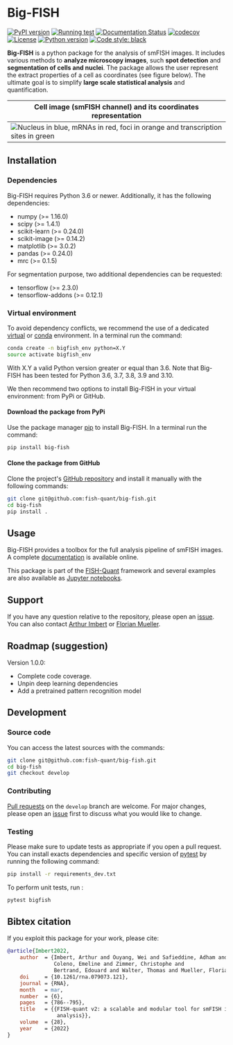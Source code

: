 # Big-FISH

[![PyPI version](https://badge.fury.io/py/big-fish.svg)](https://badge.fury.io/py/big-fish)
[![Running test](https://github.com/fish-quant/big-fish/actions/workflows/running_test.yml/badge.svg)](https://github.com/fish-quant/big-fish/actions/workflows/running_test.yml)
[![Documentation Status](https://readthedocs.org/projects/big-fish/badge/?version=stable)](https://big-fish.readthedocs.io/en/latest/?badge=stable)
[![codecov](https://codecov.io/gh/fish-quant/big-fish/branch/master/graph/badge.svg)](https://codecov.io/gh/fish-quant/big-fish)
[![License](https://img.shields.io/badge/license-BSD%203--Clause-green)](https://github.com/fish-quant/big-fish/blob/master/LICENSE)
[![Python version](https://img.shields.io/pypi/pyversions/big-fish.svg)](https://pypi.python.org/pypi/big-fish/)
[![Code style: black](https://img.shields.io/badge/code%20style-black-000000.svg)](https://github.com/psf/black)

**Big-FISH** is a python package for the analysis of smFISH images. It includes various methods to **analyze microscopy images**, such **spot detection** and **segmentation of cells and nuclei**. The package allows the user represent the extract properties of a cell as coordinates (see figure below). The ultimate goal is to simplify **large scale statistical analysis** and quantification.

| Cell image (smFISH channel) and its coordinates representation |
| ------------- |
| ![](images/plot_cell.png "Nucleus in blue, mRNAs in red, foci in orange and transcription sites in green") |

## Installation

### Dependencies

Big-FISH requires Python 3.6 or newer. Additionally, it has the following dependencies:

- numpy (>= 1.16.0)
- scipy (>= 1.4.1)
- scikit-learn (>= 0.24.0)
- scikit-image (>= 0.14.2)
- matplotlib (>= 3.0.2)
- pandas (>= 0.24.0)
- mrc (>= 0.1.5)

For segmentation purpose, two additional dependencies can be requested:
- tensorflow (>= 2.3.0)
- tensorflow-addons (>= 0.12.1)

### Virtual environment

To avoid dependency conflicts, we recommend the use of a dedicated [virtual](https://docs.python.org/3.6/library/venv.html) or [conda](https://docs.conda.io/projects/conda/en/latest/user-guide/tasks/manage-environments.html) environment.  In a terminal run the command:

```bash
conda create -n bigfish_env python=X.Y
source activate bigfish_env
```

With X.Y a valid Python version greater or equal than 3.6. Note that Big-FISH has been tested for Python 3.6, 3.7, 3.8, 3.9 and 3.10.

We then recommend two options to install Big-FISH in your virtual environment: from PyPi or GitHub.

#### Download the package from PyPi

Use the package manager [pip](https://pip.pypa.io/en/stable/) to install Big-FISH. In a terminal run the command:

```bash
pip install big-fish
```

#### Clone the package from GitHub

Clone the project's [GitHub repository](https://github.com/fish-quant/big-fish) and install it manually with the following commands:

```bash
git clone git@github.com:fish-quant/big-fish.git
cd big-fish
pip install .
```

## Usage

Big-FISH provides a toolbox for the full analysis pipeline of smFISH images. A complete [documentation](https://big-fish.readthedocs.io/en/stable/) is available online. 

This package is part of the [FISH-Quant](https://fish-quant.github.io/) framework and several examples are also available as [Jupyter notebooks](https://github.com/fish-quant/big-fish-examples/tree/master/notebooks).

## Support

If you have any question relative to the repository, please open an [issue](https://github.com/fish-quant/big-fish/issues). You can also contact [Arthur Imbert](mailto:arthur.imbert.pro@gmail.com) or [Florian Mueller](mailto:muellerf.research@gmail.com).

## Roadmap (suggestion)

Version 1.0.0:
- Complete code coverage.
- Unpin deep learning dependencies
- Add a pretrained pattern recognition model

## Development

### Source code

You can access the latest sources with the commands:

```bash
git clone git@github.com:fish-quant/big-fish.git
cd big-fish
git checkout develop
```

### Contributing

[Pull requests](https://github.com/fish-quant/big-fish/pulls) on the `develop` branch are welcome. For major changes, please open an [issue](https://github.com/fish-quant/big-fish/issues) first to discuss what you would like to change.

### Testing

Please make sure to update tests as appropriate if you open a pull request. You can install exacts dependencies and specific version of [pytest](https://docs.pytest.org/en/latest/) by running the following command:

```bash
pip install -r requirements_dev.txt
```

To perform unit tests, run : 

```bash
pytest bigfish
```

## Bibtex citation

If you exploit this package for your work, please cite:

```bibtex
@article{Imbert2022,
    author  = {Imbert, Arthur and Ouyang, Wei and Safieddine, Adham and 
               Coleno, Emeline and Zimmer, Christophe and 
               Bertrand, Edouard and Walter, Thomas and Mueller, Florian},
    doi     = {10.1261/rna.079073.121},
    journal = {RNA},
    month   = mar,
    number  = {6},
    pages   = {786--795},
    title   = {{FISH-quant v2: a scalable and modular tool for smFISH image 
                analysis}},
    volume  = {28},
    year    = {2022}
}
```